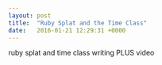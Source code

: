 ```yaml
---
layout: post
title:  "Ruby Splat and the Time Class"
date:   2016-01-21 12:29:31 +0000
---
```


ruby splat and time class writing PLUS video